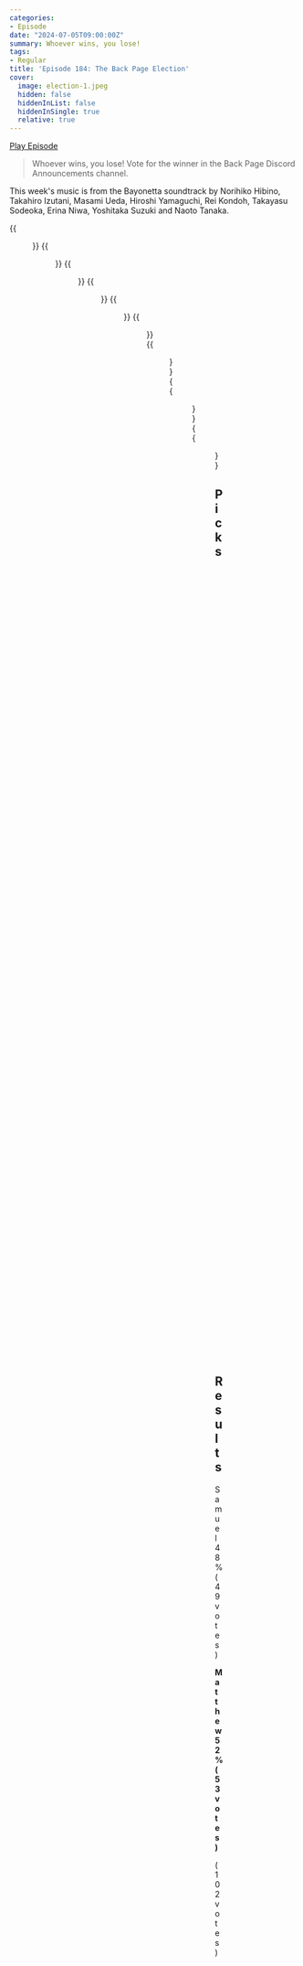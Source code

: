 ```yaml
---
categories:
- Episode
date: "2024-07-05T09:00:00Z"
summary: Whoever wins, you lose!
tags:
- Regular
title: 'Episode 184: The Back Page Election'
cover: 
  image: election-1.jpeg
  hidden: false
  hiddenInList: false
  hiddenInSingle: true
  relative: true
---
```


[Play Episode](https://www.patreon.com/posts/episode-184-back-107272504)
> Whoever wins, you lose! Vote for the winner in the Back Page Discord Announcements channel.

This week's music is from the Bayonetta soundtrack by Norihiko Hibino, Takahiro Izutani, Masami Ueda, Hiroshi Yamaguchi, Rei Kondoh, Takayasu Sodeoka, Erina Niwa, Yoshitaka Suzuki and Naoto Tanaka.

{{<figure 
    src="election-1.jpeg" 
    caption="Image Credit: Naeslyn" 
    alt="Election">}}
{{<figure 
    src="election-2.jpeg" 
    alt="Election" >}}
{{<figure 
    src="election-3.jpeg" 
    alt="Election" >}}
{{<figure 
    src="election-4.jpeg" 
    alt="Election" >}}
{{<figure 
    src="election-5.jpeg" 
    alt="Election" >}}
{{<figure 
    src="election-6.jpeg" 
    alt="Election" >}}
{{<figure 
    src="election-7.jpeg" 
    alt="Election" >}}
{{<figure 
    src="election-8.jpeg" 
    alt="Election" >}}
{{<figure 
    src="sunak-intermezzo.jpeg" 
    alt="Sunak Intermezzo" >}}

## Picks

|Category|Samuel|Matthew|
|--|--|--|
|Deputy Prime Minister|Isabel from Animal Crossing|Kazuma Kiryu|
|Chancellor of the Exchequer|Tom Nook from Animal Crossing|Agent 47 from Hitman|
|Foreign Secretary|Nuclear Gandhi from Civ 5|Paul McCartney from Beatles Rock Band|
|Home Secretary|Miles Edgeworth from Ace Attorney|Batman|
|Secretary of State for Defence|Kane from Command and Conquer|Premier Cherdenko from Red Alert 3|
|Secretary of State for Science, Innovation and Technology|The Luteces from Bioshock Infinite|Professor Hojo from Final Fantasy VII|
|Secretary of State for Levelling Up, Housing and Communities|Hell House from Final Fantasy VII|Hudson from Tears of the Kingdom and Breath of the Wild|
|Secretary of State for Health and Social Care|Tae Takemi from Persona 5|Dr. Kawashima|
|Secretary of State for Work and Pensions|Minecraft Steve|A Swarm of Pikmin|
|Secretary of State for Energy Security and Net Zero|Pikachu|Voltorb|
|Secretary of State for Business and Trade|Huang Lee from GTA Chinatown Wars|Saburo Arasaka|
|Minister for Women and Equalities|Fem Shep from Mass Effect|Bayonetta|
|Secretary of State for Education| Headmaster Sid from Final Fantasy VIII| Sadayo Kawakami from Persona 5|
|Secretary of State for Transport|Doom Train from Final Fantasy VIII|Sid from Final Fantasy VII|
|Secretary of State for Culture, Media and Sport|Sander Cohen from Bioshock|Mario|

## Results

Samuel 48% (49 votes)

**Matthew 52% (53 votes)**

(102 votes)
